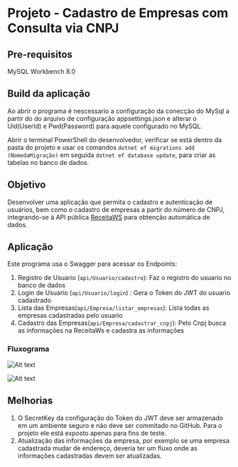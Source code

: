  # Projeto - Cadastro de Empresas com Consulta via CNPJ
## Pre-requisitos
MySQL Workbench 8.0
## Build da aplicação
Ao abrir o programa é nescessario a configuração da conecção do MySql a partir do do arquivo de configuração appsettings.json e alterar o Uid(UserId) e Pwd(Password) para aquele configurado no MySQL.
 
Abrir o terminal PowerShell do desenvolvedor, verificar se está dentro da pasta do projeto e usar os comandos ```dotnet ef migrations add (NomedaMigração)``` em seguida ```dotnet ef database update```, para criar as tabelas no banco de dados.

## Objetivo

Desenvolver uma aplicação que permita o cadastro e autenticação de usuários, bem como o cadastro de empresas a partir do número de CNPJ, integrando-se à API pública [ReceitaWS](https://developers.receitaws.com.br/#/operations/queryCNPJFree) para obtenção automática de dados. 
## Aplicação
Este programa usa o Swagger para acessar os Endpoints:
1. Registro de Usuario (`api/Usuario/cadastro`): Faz o registro do usuario no banco de dados
2. Login de Usuario (`api/Usuario/login`) : Gera o Token do JWT do usuario cadastrado
3. Lista das Empresas(`api/Empresa/listar_empresas`): Lista todas as empresas cadastradas pelo usuario
4. Cadastro das Empresas(`api/Empresa/cadastrar_cnpj`): Pelo Cnpj busca as informações na ReceitaWs e cadastra as informações
### Fluxograma
![Alt text](https://github.com/gmitisuo/Localize/Fluxograma.jpeg)

![Alt text](https://github.com/gmitisuo/Localize/Diagrama_de_Banco_de_dados.jpeg)


## Melhorias
1. O SecretKey da configuração do Token do JWT deve ser armazenado em um ambiente seguro e não deve ser commitado no GitHub. Para o projeto ele está exposto apenas para fins de teste.
2. Atualização das informações da empresa, por exemplo se uma empresa cadastrada mudar de endereço, deveria ter um fluxo onde as informações cadastradas devem ser atualizadas.